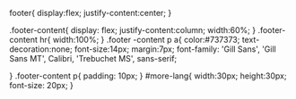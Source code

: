 footer{
    display:flex;
    justify-content:center;
}

.footer-content{
display: flex;
justify-content:column;
width:60%;
}
.footer-content hr{
    width:100%;
}
.footer -content p a{
    color:#737373;
    text-decoration:none;
    font-size:14px;
    margin:7px;
    font-family: 'Gill Sans', 'Gill Sans MT', Calibri, 'Trebuchet MS', sans-serif;

}
.footer-content p{
    padding: 10px;
}
#more-lang{
    width:30px;
    height:30px;
    font-size: 20px;
}

